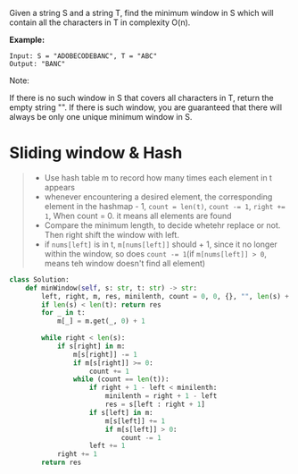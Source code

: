 Given a string S and a string T, find the minimum window in S which will contain all the characters in T in complexity O(n).

**Example:**
```
Input: S = "ADOBECODEBANC", T = "ABC"
Output: "BANC"
```
Note:

If there is no such window in S that covers all characters in T, return the empty string "".
If there is such window, you are guaranteed that there will always be only one unique minimum window in S.

# Sliding window & Hash
>* Use hash table m to record how many times each element in t appears
>*  whenever encountering a desired element, the corresponding element in the hashmap  - 1, ```count = len(t)```, ```count -= 1```, ```right += 1```, When count = 0. it means all elements are found
>* Compare the minimum length, to decide whetehr replace or not. Then right shift the window with left.
>* if ```nums[left]``` is in t, ```m[nums[left]]``` should + 1, since it no longer within the window, so does ```count -= 1```(if ```m[nums[left]] > 0```, means teh window doesn't find all element)

```python
class Solution:
    def minWindow(self, s: str, t: str) -> str:
        left, right, m, res, minilenth, count = 0, 0, {}, "", len(s) + 1, 0
        if len(s) < len(t): return res
        for _ in t:
            m[_] = m.get(_, 0) + 1
        
        while right < len(s):
            if s[right] in m:
                m[s[right]] -= 1
                if m[s[right]] >= 0:
                    count += 1
                while (count == len(t)):
                    if right + 1 - left < minilenth:
                        minilenth = right + 1 - left
                        res = s[left : right + 1]
                    if s[left] in m:
                        m[s[left]] += 1
                        if m[s[left]] > 0:
                            count -= 1
                    left += 1
            right += 1
        return res
```